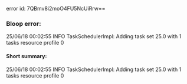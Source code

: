 error id: 7QBmv8i2moO4FU5NcUiRrw==
### Bloop error:

25/06/18 00:02:55 INFO TaskSchedulerImpl: Adding task set 25.0 with 1 tasks resource profile 0
#### Short summary: 

25/06/18 00:02:55 INFO TaskSchedulerImpl: Adding task set 25.0 with 1 tasks resource profile 0